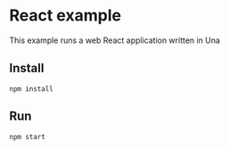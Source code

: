 # React example

This example runs a web React application written in Una

## Install
```
npm install
```

## Run
```
npm start
```
